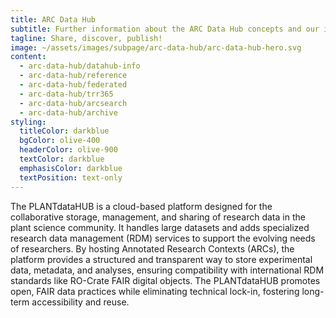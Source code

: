 ```yaml
---
title: ARC Data Hub
subtitle: Further information about the ARC Data Hub concepts and our implementations.
tagline: Share, discover, publish!
image: ~/assets/images/subpage/arc-data-hub/arc-data-hub-hero.svg
content: 
  - arc-data-hub/datahub-info
  - arc-data-hub/reference
  - arc-data-hub/federated
  - arc-data-hub/trr365
  - arc-data-hub/arcsearch
  - arc-data-hub/archive
styling:
  titleColor: darkblue
  bgColor: olive-400
  headerColor: olive-900
  textColor: darkblue
  emphasisColor: darkblue
  textPosition: text-only
---
```


The PLANTdataHUB is a cloud-based platform designed for the collaborative storage, management, and sharing of research data in the plant science community. It handles large datasets and adds specialized research data management (RDM) services to support the evolving needs of researchers. By hosting Annotated Research Contexts (ARCs), the platform provides a structured and transparent way to store experimental data, metadata, and analyses, ensuring compatibility with international RDM standards like RO-Crate FAIR digital objects. The PLANTdataHUB promotes open, FAIR data practices while eliminating technical lock-in, fostering long-term accessibility and reuse.